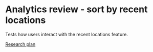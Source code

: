 # Analytics review - sort by recent locations 

Tests how users interact with the recent locations feature.

[Research plan]()
